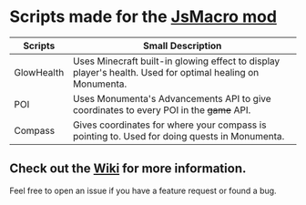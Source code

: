 # Scripts made for the [JsMacro mod](https://github.com/wagyourtail/JsMacros)
| Scripts | Small Description |
| --- | --- |
| GlowHealth | Uses Minecraft built-in glowing effect to display player's health. Used for optimal healing on Monumenta. |
| POI | Uses Monumenta's Advancements API to give coordinates to every POI in the ~~game~~ API. |
| Compass | Gives coordinates for where your compass is pointing to. Used for doing quests in Monumenta. |
## Check out the [Wiki](https://github.com/U5B/jsmacros/wiki) for more information.
Feel free to open an issue if you have a feature request or found a bug.
